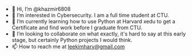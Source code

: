 - 👋 Hi, I’m @khazmir6808
- 👀 I’m interested in Cybersecurity. I am a full time student at CTU.
- 🌱 I’m currently learning how to use Python at Harvard xedu to get a Certificate and find work before I graduate from CTU.
- 💞️ I’m looking to collaborate on what exactly, it's hard to say at this early stage, but certainly Python projects I would think.
- 📫 How to reach me at leekimharv@gmail.com

<!---
khazmir6808/khazmir6808 is a ✨ special ✨ repository because its `README.md` (this file) appears on your GitHub profile.
You can click the Preview link to take a look at your changes.
--->
